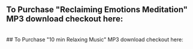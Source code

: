 ## To Purchase "Reclaiming Emotions Meditation" MP3 download checkout here:

<div id="digitalgoods-150722055016-dg01"></div><script>(function (div) {var render = function () {window.paypal.Buttons({createOrder: function (data, actions) {var item_data = {currency: "USD",item_total: Number("3.99"),amount: Number("4.23"),tax_total: Number("0.24")};return actions.order.create({application_context: {brand_name: "Serenity",landing_page: "BILLING",shipping_preference: "NO_SHIPPING",payment_method: {payee_preferred: "UNRESTRICTED"}},purchase_units: [{description: "Audio downloads From Serentiy for Meditation and Yoga",soft_descriptor: "Serenity",amount: {breakdown: {item_total: {currency_code: item_data.currency,value: item_data.item_total,},tax_total: {currency_code: item_data.currency,value: item_data.tax_total}},value: item_data.amount},items: [{name: "Reclaiming Emotions 10 min Guided Meditation \(Female voice\)",quantity: 1,description: ".mp3",sku: "DG01",unit_amount: {currency_code: item_data.currency,value: item_data.item_total,},tax: {currency_code: item_data.currency,value: item_data.tax_total}}]}]});},onApprove: function (data, actions) {return actions.order.capture().then(function () {div.innerHTML = "Order completed. You\x27ll receive an email shortly!";});},onCancel: function (data) {console.log(data);},onError: function (err) {div.innerHTML = "<pre>" + err.toString()}}).render("#digitalgoods-150722055016-dg01");};var init = function () {window.digitalgoods = window.digitalgoods || [];window.digitalgoods.push(render);if (window.digitalgoods.length === 1) {var script = document.createElement('script');script.type = 'text/javascript';script.src = "https://www.paypal.com/sdk/js?client-id=AQou0xRyYBSNsvK-cWcYMizDBjQtYRpJIuHlCf_IpoD1X8d2WwSUqkp0HuqQHEkXmwU9GaNxRMVlSueh\x26currency=USD";script.onload = function () {while (window.digitalgoods.length) {window.digitalgoods.shift()();}};div.appendChild(script);}};init();})(document.getElementById("digitalgoods-150722055016-dg01"));</script>
</br>
## To Purchase "10 min Relaxing Music" MP3 download checkout here:

<div id="digitalgoods-150722060914-dg02"></div><script>(function (div) {var render = function () {window.paypal.Buttons({createOrder: function (data, actions) {var item_data = {currency: "USD",item_total: Number("2.98"),amount: Number("3.16"),tax_total: Number("0.18")};return actions.order.create({application_context: {brand_name: "Serenity",landing_page: "BILLING",shipping_preference: "NO_SHIPPING",payment_method: {payee_preferred: "UNRESTRICTED"}},purchase_units: [{description: "Audio downloads From Serentiy for Meditation and Yoga",soft_descriptor: "Serenity",amount: {breakdown: {item_total: {currency_code: item_data.currency,value: item_data.item_total,},tax_total: {currency_code: item_data.currency,value: item_data.tax_total}},value: item_data.amount},items: [{name: "10 min Relaxing music for meditation To Encourage Sleep and Focus",quantity: 1,description: ".mp3",sku: "DG02",unit_amount: {currency_code: item_data.currency,value: item_data.item_total,},tax: {currency_code: item_data.currency,value: item_data.tax_total}}]}]});},onApprove: function (data, actions) {return actions.order.capture().then(function () {div.innerHTML = "Order completed. You\x27ll receive an email shortly!";});},onCancel: function (data) {console.log(data);},onError: function (err) {div.innerHTML = "<pre>" + err.toString()}}).render("#digitalgoods-150722060914-dg02");};var init = function () {window.digitalgoods = window.digitalgoods || [];window.digitalgoods.push(render);if (window.digitalgoods.length === 1) {var script = document.createElement('script');script.type = 'text/javascript';script.src = "https://www.paypal.com/sdk/js?client-id=AQou0xRyYBSNsvK-cWcYMizDBjQtYRpJIuHlCf_IpoD1X8d2WwSUqkp0HuqQHEkXmwU9GaNxRMVlSueh\x26currency=USD";script.onload = function () {while (window.digitalgoods.length) {window.digitalgoods.shift()();}};div.appendChild(script);}};init();})(document.getElementById("digitalgoods-150722060914-dg02"));</script>
